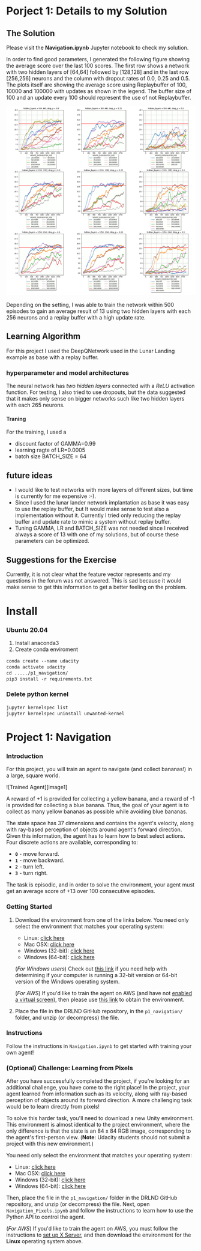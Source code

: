 # Porject 1: Details to my Solution


## The Solution

Please visit the **Navigation.ipynb** Jupyter notebook to check my solution.

In order to find good parameters, I generated the following figure showing the average score over the last 100 scores.
The first row shows a network with two hidden layers of [64,64] followed by [128,128] and in the last row [256,256] neurons and the column with dropout rates of 0.0, 0.25 and 0.5.
The plots itself are showing the average score using Replaybuffer of 100, 10000 and 100000 with updates as shown in the legend. The buffer size of 100 and an update every 100 should represent the use of not Replaybuffer.

![sores](sores.gif)

Depending on the setting, I was able to train the network within 500 episodes to gain an average result of 13 using two hidden layers with each 256 neurons and a replay buffer with a high update rate.

## Learning Algorithm

For this project I used the DeepQNetwork used in the Lunar Landing example as base with a replay buffer.

### hyperparameter and model architectures

The neural network has *two hidden layers* connected with a *ReLU* activation function. For testing, I also tried to use dropouts, but the data suggested that it makes only sense on bigger networks such like two hidden layers with each 265 neurons.

#### Traning

For the training, I used a

* discount factor of GAMMA=0.99
* learning ragte of LR=0.0005
* batch size BATCH_SIZE = 64

## future ideas

* I would like to test networks with more layers of different sizes, but time is currently for me expensive :-).
* Since I used the lunar lander network implantation as base it was easy to use the replay buffer, but It would make sense to test also a implementation without it. Currently I tried only reducing the replay buffer and update rate to mimic a system without replay buffer.
* Tuning GAMMA, LR and BATCH_SIZE was not needed since I received always a score of 13 with one of my solutions, but of course these parameters can be optimized.

## Suggestions for the Exercise

Currently, it is not clear what the feature vector represents and my questions in the forum was not answered. This is sad because it would make sense to get this information to get a better feeling on the problem.
# Install

### Ubuntu 20.04

1. Install anaconda3
2. Create conda enviroment
```
conda create --name udacity
conda activate udacity
cd ...../p1_navigation/
pip3 install -r requirements.txt
```

### Delete python kernel

```
jupyter kernelspec list
jupyter kernelspec uninstall unwanted-kernel
```
 
# Project 1: Navigation

### Introduction

For this project, you will train an agent to navigate (and collect bananas!) in a large, square world.  

![Trained Agent][image1]

A reward of +1 is provided for collecting a yellow banana, and a reward of -1 is provided for collecting a blue banana.  Thus, the goal of your agent is to collect as many yellow bananas as possible while avoiding blue bananas.  

The state space has 37 dimensions and contains the agent's velocity, along with ray-based perception of objects around agent's forward direction.  Given this information, the agent has to learn how to best select actions.  Four discrete actions are available, corresponding to:
- **`0`** - move forward.
- **`1`** - move backward.
- **`2`** - turn left.
- **`3`** - turn right.

The task is episodic, and in order to solve the environment, your agent must get an average score of +13 over 100 consecutive episodes.

### Getting Started

1. Download the environment from one of the links below.  You need only select the environment that matches your operating system:
    - Linux: [click here](https://s3-us-west-1.amazonaws.com/udacity-drlnd/P1/Banana/Banana_Linux.zip)
    - Mac OSX: [click here](https://s3-us-west-1.amazonaws.com/udacity-drlnd/P1/Banana/Banana.app.zip)
    - Windows (32-bit): [click here](https://s3-us-west-1.amazonaws.com/udacity-drlnd/P1/Banana/Banana_Windows_x86.zip)
    - Windows (64-bit): [click here](https://s3-us-west-1.amazonaws.com/udacity-drlnd/P1/Banana/Banana_Windows_x86_64.zip)
    
    (_For Windows users_) Check out [this link](https://support.microsoft.com/en-us/help/827218/how-to-determine-whether-a-computer-is-running-a-32-bit-version-or-64) if you need help with determining if your computer is running a 32-bit version or 64-bit version of the Windows operating system.

    (_For AWS_) If you'd like to train the agent on AWS (and have not [enabled a virtual screen](https://github.com/Unity-Technologies/ml-agents/blob/master/docs/Training-on-Amazon-Web-Service.md)), then please use [this link](https://s3-us-west-1.amazonaws.com/udacity-drlnd/P1/Banana/Banana_Linux_NoVis.zip) to obtain the environment.

2. Place the file in the DRLND GitHub repository, in the `p1_navigation/` folder, and unzip (or decompress) the file. 

### Instructions

Follow the instructions in `Navigation.ipynb` to get started with training your own agent!  

### (Optional) Challenge: Learning from Pixels

After you have successfully completed the project, if you're looking for an additional challenge, you have come to the right place!  In the project, your agent learned from information such as its velocity, along with ray-based perception of objects around its forward direction.  A more challenging task would be to learn directly from pixels!

To solve this harder task, you'll need to download a new Unity environment.  This environment is almost identical to the project environment, where the only difference is that the state is an 84 x 84 RGB image, corresponding to the agent's first-person view.  (**Note**: Udacity students should not submit a project with this new environment.)

You need only select the environment that matches your operating system:
- Linux: [click here](https://s3-us-west-1.amazonaws.com/udacity-drlnd/P1/Banana/VisualBanana_Linux.zip)
- Mac OSX: [click here](https://s3-us-west-1.amazonaws.com/udacity-drlnd/P1/Banana/VisualBanana.app.zip)
- Windows (32-bit): [click here](https://s3-us-west-1.amazonaws.com/udacity-drlnd/P1/Banana/VisualBanana_Windows_x86.zip)
- Windows (64-bit): [click here](https://s3-us-west-1.amazonaws.com/udacity-drlnd/P1/Banana/VisualBanana_Windows_x86_64.zip)

Then, place the file in the `p1_navigation/` folder in the DRLND GitHub repository, and unzip (or decompress) the file.  Next, open `Navigation_Pixels.ipynb` and follow the instructions to learn how to use the Python API to control the agent.

(_For AWS_) If you'd like to train the agent on AWS, you must follow the instructions to [set up X Server](https://github.com/Unity-Technologies/ml-agents/blob/master/docs/Training-on-Amazon-Web-Service.md), and then download the environment for the **Linux** operating system above.
